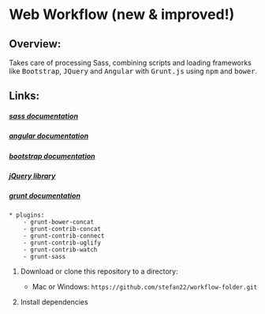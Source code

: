 Web Workflow (new & improved!)
=============================

Overview:
---------

  Takes care of processing Sass, combining scripts and loading frameworks like <kbd>Bootstrap</kbd>, <kbd>JQuery</kbd>
  and <kbd>Angular</kbd> with <kbd>Grunt.js</kbd> using <kbd>npm</kbd> and <kbd>bower</kbd>.

  
   
## Links:
  
#####  [sass documentation](http://sass-lang.com/)
#####  [angular documentation](https://angularjs.org/)
#####  [bootstrap documentation](http://getbootstrap.com/)
#####  [jQuery library](https://jquery.com/)
#####  [grunt documentation](http://http://gruntjs.com/)
    * plugins:
        - grunt-bower-concat
        - grunt-contrib-concat
        - grunt-contrib-connect
        - grunt-contrib-uglify
        - grunt-contrib-watch
        - grunt-sass
 

  
1. Download or clone this repository to a directory:
      * Mac or Windows: `https://github.com/stefan22/workflow-folder.git`
     
2. Install dependencies
